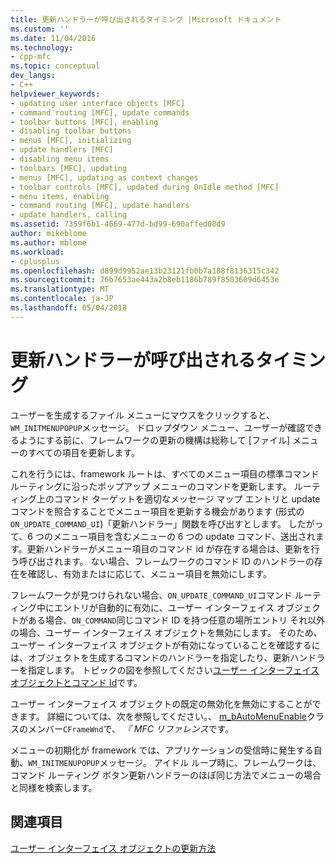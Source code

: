 ```yaml
---
title: 更新ハンドラーが呼び出されるタイミング |Microsoft ドキュメント
ms.custom: ''
ms.date: 11/04/2016
ms.technology:
- cpp-mfc
ms.topic: conceptual
dev_langs:
- C++
helpviewer_keywords:
- updating user interface objects [MFC]
- command routing [MFC], update commands
- toolbar buttons [MFC], enabling
- disabling toolbar buttons
- menus [MFC], initializing
- update handlers [MFC]
- disabling menu items
- toolbars [MFC], updating
- menus [MFC], updating as context changes
- toolbar controls [MFC], updated during OnIdle method [MFC]
- menu items, enabling
- command routing [MFC], update handlers
- update handlers, calling
ms.assetid: 7359f6b1-4669-477d-bd99-690affed08d9
author: mikeblome
ms.author: mblome
ms.workload:
- cplusplus
ms.openlocfilehash: d899d9952ae13b23121fb0b7a188f8136315c342
ms.sourcegitcommit: 76b7653ae443a2b8eb1186b789f8503609d6453e
ms.translationtype: MT
ms.contentlocale: ja-JP
ms.lasthandoff: 05/04/2018
---
```

# <a name="when-update-handlers-are-called"></a>更新ハンドラーが呼び出されるタイミング
ユーザーを生成するファイル メニューにマウスをクリックすると、`WM_INITMENUPOPUP`メッセージ。 ドロップダウン メニュー、ユーザーが確認できるようにする前に、フレームワークの更新の機構は総称して [ファイル] メニューのすべての項目を更新します。  
  
 これを行うには、framework ルートは、すべてのメニュー項目の標準コマンド ルーティングに沿ったポップアップ メニューのコマンドを更新します。 ルーティング上のコマンド ターゲットを適切なメッセージ マップ エントリと update コマンドを照合することでメニュー項目を更新する機会があります (形式の`ON_UPDATE_COMMAND_UI`)「更新ハンドラー」関数を呼び出すとします。 したがって、6 つのメニュー項目を含むメニューの 6 つの update コマンド、送出されます。更新ハンドラーがメニュー項目のコマンド id が存在する場合は、更新を行う呼び出されます。 ない場合、フレームワークのコマンド ID のハンドラーの存在を確認し、有効またはに応じて、メニュー項目を無効にします。  
  
 フレームワークが見つけられない場合、`ON_UPDATE_COMMAND_UI`コマンド ルーティング中にエントリが自動的に有効に、ユーザー インターフェイス オブジェクトがある場合、`ON_COMMAND`同じコマンド ID を持つ任意の場所エントリ それ以外の場合、ユーザー インターフェイス オブジェクトを無効にします。 そのため、ユーザー インターフェイス オブジェクトが有効になっていることを確認するには、オブジェクトを生成するコマンドのハンドラーを指定したり、更新ハンドラーを指定します。 トピックの図を参照してください[ユーザー インターフェイス オブジェクトとコマンド Id](../mfc/user-interface-objects-and-command-ids.md)です。  
  
 ユーザー インターフェイス オブジェクトの既定の無効化を無効にすることができます。 詳細については、次を参照してください。、 [m_bAutoMenuEnable](../mfc/reference/cframewnd-class.md#m_bautomenuenable)クラスのメンバー`CFrameWnd`で、 *『 MFC リファレンス*です。  
  
 メニューの初期化が framework では、アプリケーションの受信時に発生する自動、`WM_INITMENUPOPUP`メッセージ。 アイドル ループ時に、フレームワークは、コマンド ルーティング ボタン更新ハンドラーのほぼ同じ方法でメニューの場合と同様を検索します。  
  
## <a name="see-also"></a>関連項目  
 [ユーザー インターフェイス オブジェクトの更新方法](../mfc/how-to-update-user-interface-objects.md)

